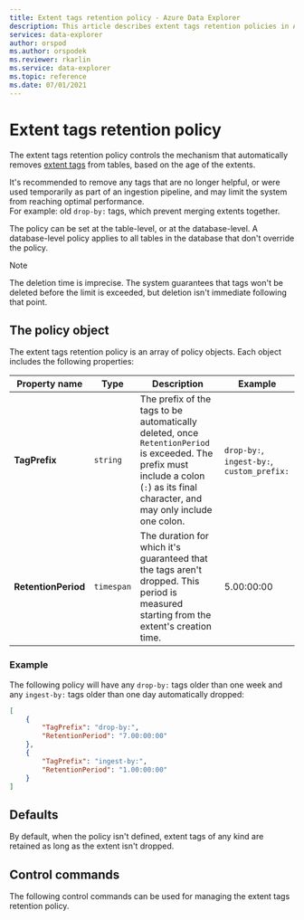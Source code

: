 ```yaml
---
title: Extent tags retention policy - Azure Data Explorer
description: This article describes extent tags retention policies in Azure Data Explorer.
services: data-explorer
author: orspod
ms.author: orspodek
ms.reviewer: rkarlin
ms.service: data-explorer
ms.topic: reference
ms.date: 07/01/2021
---
```

# Extent tags retention policy

The extent tags retention policy controls the mechanism that automatically removes [extent tags](extents-overview.md#extent-tagging) from tables, based on the age of the extents.

It's recommended to remove any tags that are no longer helpful, or were used temporarily as part of an ingestion pipeline, and may limit the system from reaching optimal performance.  
For example: old `drop-by:` tags, which prevent merging extents together.

The policy can be set at the table-level, or at the database-level. A database-level policy applies to all tables in the database that don't override the policy.

> [!NOTE]
> The deletion time is imprecise. The system guarantees that tags won't be deleted before the limit is exceeded, but deletion isn't immediate following that point.

## The policy object

The extent tags retention policy is an array of policy objects. Each object includes the following properties:

Property name | Type | Description | Example
|---|---|---|---|
| **TagPrefix**|  `string` | The prefix of the tags to be automatically deleted, once `RetentionPeriod` is exceeded. The prefix must include a colon (`:`) as its final character, and may only include one colon. | `drop-by:`, `ingest-by:`, `custom_prefix:`|
| **RetentionPeriod** | `timespan`| The duration for which it's guaranteed that the tags aren't dropped. This period is measured starting from the extent's creation time. | 5.00:00:00 |

### Example

The following policy will have any `drop-by:` tags older than one week and any `ingest-by:` tags older than one day automatically dropped:

```json
[
    {
        "TagPrefix": "drop-by:",
        "RetentionPeriod": "7.00:00:00"
    },
    {
        "TagPrefix": "ingest-by:",
        "RetentionPeriod": "1.00:00:00"
    }
]
```

## Defaults

By default, when the policy isn't defined, extent tags of any kind are retained as long as the extent isn't dropped.

## Control commands

The following control commands can be used  for managing the extent tags retention policy.

